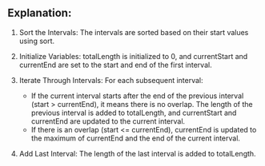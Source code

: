 ## Explanation:

1. Sort the Intervals: The intervals are sorted based on their start values using sort.
2. Initialize Variables: totalLength is initialized to 0, and currentStart and currentEnd are set to the start and end of the first interval.
3. Iterate Through Intervals: For each subsequent interval:

   - If the current interval starts after the end of the previous interval (start > currentEnd), it means there is no overlap. The length of the previous interval is added to totalLength, and currentStart and currentEnd are updated to the current interval.
   - If there is an overlap (start <= currentEnd), currentEnd is updated to the maximum of currentEnd and the end of the current interval.

4. Add Last Interval: The length of the last interval is added to totalLength.
